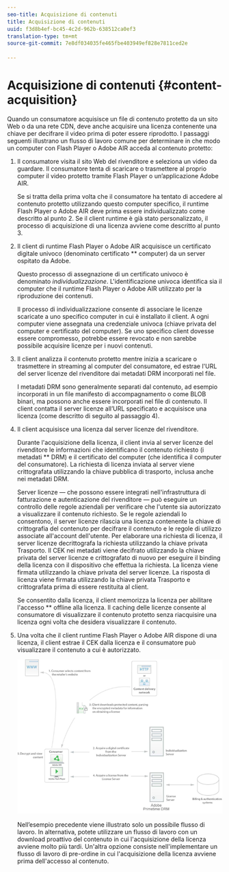 ```yaml
---
seo-title: Acquisizione di contenuti
title: Acquisizione di contenuti
uuid: f3d8b4ef-bc45-4c2d-962b-638512ca0ef3
translation-type: tm+mt
source-git-commit: 7e8df034035fe465fbe403949ef828e7811ced2e

---
```



# Acquisizione di contenuti {#content-acquisition}

Quando un consumatore acquisisce un file di contenuto protetto da un sito Web o da una rete CDN, deve anche acquisire una licenza contenente una chiave per decifrare il video prima di poter essere riprodotto. I passaggi seguenti illustrano un flusso di lavoro comune per determinare in che modo un computer con Flash Player o Adobe AIR acceda al contenuto protetto:

1. Il consumatore visita il sito Web del rivenditore e seleziona un video da guardare. Il consumatore tenta di scaricare o trasmettere al proprio computer il video protetto tramite Flash Player o un’applicazione Adobe AIR.

   Se si tratta della prima volta che il consumatore ha tentato di accedere al contenuto protetto utilizzando questo computer specifico, il runtime Flash Player o Adobe AIR deve prima essere individualizzato come descritto al punto 2. Se il client runtime è già stato personalizzato, il processo di acquisizione di una licenza avviene come descritto al punto 3.

1. Il client di runtime Flash Player o Adobe AIR acquisisce un certificato digitale univoco (denominato certificato ** computer) da un server ospitato da Adobe.

   Questo processo di assegnazione di un certificato univoco è denominato *individualizzazione*. L&#39;identificazione univoca identifica sia il computer che il runtime Flash Player o Adobe AIR utilizzato per la riproduzione dei contenuti.

   Il processo di individualizzazione consente di associare le licenze scaricate a uno specifico computer in cui è installato il client. A ogni computer viene assegnata una credenziale univoca (chiave privata del computer e certificato del computer). Se uno specifico client dovesse essere compromesso, potrebbe essere revocato e non sarebbe possibile acquisire licenze per i nuovi contenuti.

1. Il client analizza il contenuto protetto mentre inizia a scaricare o trasmettere in streaming al computer del consumatore, ed estrae l&#39;URL del server licenze del rivenditore dai metadati DRM incorporati nel file.

   I metadati DRM sono generalmente separati dal contenuto, ad esempio incorporati in un file manifesto di accompagnamento o come BLOB binari, ma possono anche essere incorporati nel file di contenuto. Il client contatta il server licenze all’URL specificato e acquisisce una licenza (come descritto di seguito al passaggio 4).
1. Il client acquisisce una licenza dal server licenze del rivenditore.

   Durante l&#39;acquisizione della licenza, il client invia al server licenze del rivenditore le informazioni che identificano il contenuto richiesto (i metadati ** DRM) e il certificato del computer (che identifica il computer del consumatore). La richiesta di licenza inviata al server viene crittografata utilizzando la chiave pubblica di trasporto, inclusa anche nei metadati DRM.

   Server licenze — che possono essere integrati nell&#39;infrastruttura di fatturazione e autenticazione del rivenditore — può eseguire un controllo delle regole aziendali per verificare che l&#39;utente sia autorizzato a visualizzare il contenuto richiesto. Se le regole aziendali lo consentono, il server licenze rilascia una licenza contenente la chiave di crittografia del contenuto per decifrare il contenuto e le regole di utilizzo associate all&#39;account dell&#39;utente. Per elaborare una richiesta di licenza, il server licenze decrittografa la richiesta utilizzando la chiave privata Trasporto. Il CEK nei metadati viene decifrato utilizzando la chiave privata del server licenze e crittografato di nuovo per eseguire il binding della licenza con il dispositivo che effettua la richiesta. La licenza viene firmata utilizzando la chiave privata del server licenze. La risposta di licenza viene firmata utilizzando la chiave privata Trasporto e crittografata prima di essere restituita al client.

   Se consentito dalla licenza, il client memorizza la licenza per abilitare l&#39;accesso ** offline alla licenza. Il caching delle licenze consente al consumatore di visualizzare il contenuto protetto senza riacquisire una licenza ogni volta che desidera visualizzare il contenuto.

1. Una volta che il client runtime Flash Player o Adobe AIR dispone di una licenza, il client estrae il CEK dalla licenza e il consumatore può visualizzare il contenuto a cui è autorizzato.

   <!--<a id="fig_s43_gc2_44"></a>-->

   ![](assets/FMRMS_fig01_web.png)

   Nell’esempio precedente viene illustrato solo un possibile flusso di lavoro. In alternativa, potete utilizzare un flusso di lavoro con un download proattivo del contenuto in cui l&#39;acquisizione della licenza avviene molto più tardi. Un&#39;altra opzione consiste nell&#39;implementare un flusso di lavoro di pre-ordine in cui l&#39;acquisizione della licenza avviene prima dell&#39;accesso al contenuto.

